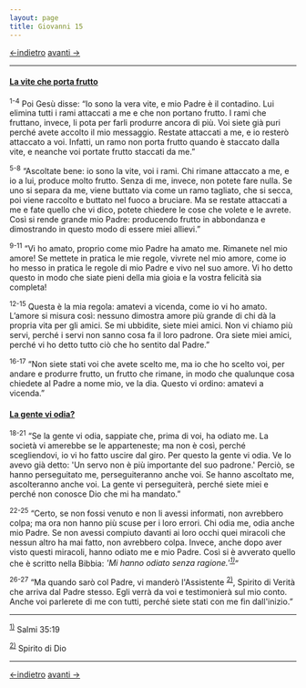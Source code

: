 ```yaml
---
layout: page
title: Giovanni 15
---
```

[<-indietro](gv14.html) [avanti ->](gv16.html)

--------------------------------
#### <a href="" id="la_vite_che_porta_frutto">La vite che porta frutto</a>

<sup>1-4</sup> Poi Gesù disse: “Io sono la vera vite, e mio Padre è il contadino. Lui elimina tutti i rami attaccati a me e che non portano frutto. I rami che fruttano, invece, li pota per farli produrre ancora di più. Voi siete già puri perché avete accolto il mio messaggio. Restate attaccati a me, e io resterò attaccato a voi. Infatti, un ramo non porta frutto quando è staccato dalla vite, e neanche voi portate frutto staccati da me.”

<sup>5-8</sup> “Ascoltate bene: io sono la vite, voi i rami. Chi rimane attaccato a me, e io a lui, produce molto frutto. Senza di me, invece, non potete fare nulla. Se uno si separa da me, viene buttato via come un ramo tagliato, che si secca, poi viene raccolto e buttato nel fuoco a bruciare. Ma se restate attaccati a me e fate quello che vi dico, potete chiedere le cose che volete e le avrete. Così si rende grande mio Padre: producendo frutto in abbondanza e dimostrando in questo modo di essere miei allievi.”

<sup>9-11</sup> “Vi ho amato, proprio come mio Padre ha amato me. Rimanete nel mio amore! Se mettete in pratica le mie regole, vivrete nel mio amore, come io ho messo in pratica le regole di mio Padre e vivo nel suo amore. Vi ho detto questo in modo che siate pieni della mia gioia e la vostra felicità sia completa!

<sup>12-15</sup> Questa è la mia regola: amatevi a vicenda, come io vi ho amato. L’amore si misura così: nessuno dimostra amore più grande di chi dà la propria vita per gli amici. Se mi ubbidite, siete miei amici. Non vi chiamo più servi, perché i servi non sanno cosa fa il loro padrone. Ora siete miei amici, perché vi ho detto tutto ciò che ho sentito dal Padre.”

<sup>16-17</sup> “Non siete stati voi che avete scelto me, ma io che ho scelto voi, per andare e produrre frutto, un frutto che rimane, in modo che qualunque cosa chiedete al Padre a nome mio, ve la dia. Questo vi ordino: amatevi a vicenda.”

#### <a href="" id="la_gente_vi_odia">La gente vi odia?</a>

<sup>18-21</sup> “Se la gente vi odia, sappiate che, prima di voi, ha odiato me. La società vi amerebbe se le apparteneste; ma non è così, perché scegliendovi, io vi ho fatto uscire dal giro. Per questo la gente vi odia. Ve lo avevo già detto: 'Un servo non è più importante del suo padrone.' Perciò, se hanno perseguitato me, perseguiteranno anche voi. Se hanno ascoltato me, ascolteranno anche voi. La gente vi perseguiterà, perché siete miei e perché non conosce Dio che mi ha mandato.”

<sup>22-25</sup> “Certo, se non fossi venuto e non li avessi informati, non avrebbero colpa; ma ora non hanno più scuse per i loro errori. Chi odia me, odia anche mio Padre. Se non avessi compiuto davanti ai loro occhi quei miracoli che nessun altro ha mai fatto, non avrebbero colpa. Invece, anche dopo aver visto questi miracoli, hanno odiato me e mio Padre. Così si è avverato quello che è scritto nella Bibbia: *'Mi hanno odiato senza ragione.'<sup><a href="#fn__1" id="fnt__1" class="fn_top">1)</a></sup>*”

<sup>26-27</sup> “Ma quando sarò col Padre, vi manderò l'Assistente <sup><a href="#fn__2" id="fnt__2" class="fn_top">2)</a></sup>, Spirito di Verità che arriva dal Padre stesso. Egli verrà da voi e testimonierà sul mio conto. Anche voi parlerete di me con tutti, perché siete stati con me fin dall'inizio.”

--------------------------------
<sup><a href="#fnt__1" id="fn__1" class="fn_bot">1)</a></sup>
Salmi 35:19

<sup><a href="#fnt__2" id="fn__2" class="fn_bot">2)</a></sup>
Spirito di Dio

--------------------------------
[<-indietro](gv14.html) [avanti ->](gv16.html)
